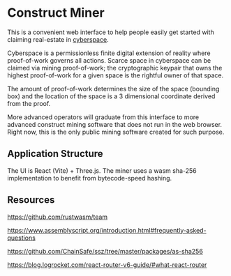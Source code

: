 # Construct Miner

This is a convenient web interface to help people easily get started with claiming real-estate in [cyberspace](https://github.com/arkin0x/cyberspace#claiming-space-and-building-structures).

Cyberspace is a permissionless finite digital extension of reality where proof-of-work governs all actions. Scarce space in cyberspace can be claimed via mining proof-of-work; the cryptographic keypair that owns the highest proof-of-work for a given space is the rightful owner of that space.

The amount of proof-of-work determines the size of the space (bounding box) and the location of the space is a 3 dimensional coordinate derived from the proof.

More advanced operators will graduate from this interface to more advanced construct mining software that does not run in the web browser. Right now, this is the only public mining software created for such purpose.

## Application Structure

The UI is React (Vite) + Three.js. The miner uses a wasm sha-256 implementation to benefit from bytecode-speed hashing.

## Resources

https://github.com/rustwasm/team

https://www.assemblyscript.org/introduction.html#frequently-asked-questions

https://github.com/ChainSafe/ssz/tree/master/packages/as-sha256

https://blog.logrocket.com/react-router-v6-guide/#what-react-router